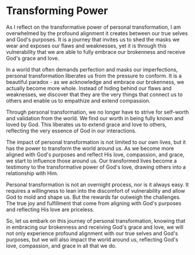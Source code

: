 # Transforming Power

As I reflect on the transformative power of personal transformation, I am overwhelmed by the
profound alignment it creates between our true selves and God's purposes. It is a journey that
invites us to shed the masks we wear and exposes our flaws and weaknesses, yet it is through this
vulnerability that we are able to fully embrace our brokenness and receive God's grace and love.

In a world that often demands perfection and masks our imperfections, personal transformation
liberates us from the pressure to conform. It is a beautiful paradox - as we acknowledge and
embrace our brokenness, we actually become more whole. Instead of hiding behind our flaws and
weaknesses, we discover that they are the very things that connect us to others and enable us to
empathize and extend compassion.

Through personal transformation, we no longer have to strive for self-worth and validation from the
world. We find our worth in being fully known and loved by God. This liberates us to extend grace
and love to others, reflecting the very essence of God in our interactions.

The impact of personal transformation is not limited to our own lives, but it has the power to
transform the world around us. As we become more aligned with God's purposes and reflect His love,
compassion, and grace, we start to influence those around us. Our transformed lives become a
testimony to the transformative power of God's love, drawing others into a relationship with Him.

Personal transformation is not an overnight process, nor is it always easy. It requires a
willingness to lean into the discomfort of vulnerability and allow God to mold and shape us. But
the rewards far outweigh the challenges. The true joy and fulfillment that come from aligning with
God's purposes and reflecting His love are priceless.

So, let us embark on this journey of personal transformation, knowing that in embracing our
brokenness and receiving God's grace and love, we will not only experience profound alignment with
our true selves and God's purposes, but we will also impact the world around us, reflecting God's
love, compassion, and grace in all that we do.